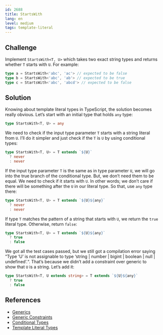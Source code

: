 ```yaml
---
id: 2688
title: StartsWith
lang: en
level: medium
tags: template-literal
---
```


## Challenge

Implement `StartsWith<T, U>` which takes two exact string types and returns whether `T` starts with `U`.
For example:

```typescript
type a = StartsWith<'abc', 'ac'> // expected to be false
type b = StartsWith<'abc', 'ab'> // expected to be true
type c = StartsWith<'abc', 'abcd'> // expected to be false
```

## Solution

Knowing about template literal types in TypeScript, the solution becomes really obvious.
Let’s start with an initial type that holds `any` type:

```typescript
type StartsWith<T, U> = any
```

We need to check if the input type parameter `T` starts with a string literal from `U`.
I’ll do it simpler and just check if the `T` is `U` by using conditional types:

```typescript
type StartsWith<T, U> = T extends `${U}`
  ? never
  : never
```

If the input type parameter `T` is the same as in type parameter `U`, we will go into the true branch of the conditional type.
But, we don’t need them to be equal.
We need to check if it starts with `U`.
In other words; we don’t care if there will be something after the `U` in our literal type.
So that, use `any` type there:

```typescript
type StartsWith<T, U> = T extends `${U}${any}`
  ? never
  : never
```

If type `T` matches the pattern of a string that starts with `U`, we return the `true` literal type.
Otherwise, return `false`:

```typescript
type StartsWith<T, U> = T extends `${U}${any}`
  ? true
  : false
```

We got all the test cases passed, but we still got a compilation error saying “Type ‘U’ is not assignable to type ‘string | number | bigint | boolean | null | undefined’.“.
That’s because we didn’t add a constraint over generic to show that `U` is a string.
Let’s add it:

```typescript
type StartsWith<T, U extends string> = T extends `${U}${any}`
  ? true
  : false
```

## References

- [Generics](https://www.typescriptlang.org/docs/handbook/2/generics.html)
- [Generic Constraints](https://www.typescriptlang.org/docs/handbook/2/generics.html#generic-constraints)
- [Conditional Types](https://www.typescriptlang.org/docs/handbook/2/conditional-types.html)
- [Template Literal Types](https://www.typescriptlang.org/docs/handbook/2/template-literal-types.html)
